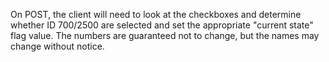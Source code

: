 On POST, the client will need to look at the checkboxes and determine whether ID 700/2500 are selected
and set the appropriate "current state" flag value. The numbers are guaranteed not to change, but the names may
change without notice.